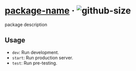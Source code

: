# [package-name][website] · <!-- badges.start -->![github-size][github-size-image]

[github-size-image]: https://img.shields.io/github/repo-size/mikojs/core.svg

<!-- badges.end -->

[website]: http://mikojs/package-homepage

package description

## Usage

- `dev`: Run development.
- `start`: Run production server.
- `test`: Run pre-testing.
